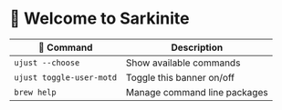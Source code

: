# 󱍢 Welcome to Sarkinite

|  Command                | Description                  |
| ------------------------ | ---------------------------- |
| `ujust --choose`         | Show available commands      |
| `ujust toggle-user-motd` | Toggle this banner on/off    |
| `brew help`              | Manage command line packages |
